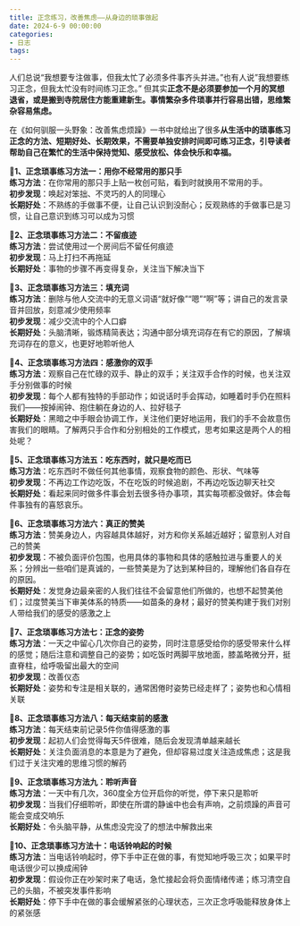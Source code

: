 ```yaml
---
title: 正念练习，改善焦虑——从身边的琐事做起
date: 2024-6-9 00:00:00
categories:
- 日志
tags:
---
```


人们总说“我想要专注做事，但我太忙了必须多件事齐头并进。”也有人说”我想要练习正念，但我太忙没有时间练习正念。”
但其实**正念不是必须要参加一个月的冥想退省，或是搬到寺院居住方能重建新生。事情繁杂多件琐事并行容易出错，思维繁杂容易焦虑。**


在《如何驯服一头野象：改善焦虑烦躁》一书中就给出了很多**从生活中的琐事练习正念的方法、短期好处、长期效果，不需要单独安排时间即可练习正念，引导读者帮助自己在繁忙的生活中保持觉知、感受放松、体会快乐和幸福。**
<!-- more -->

**🧘1、正念琐事练习方法一：用你不经常用的那只手**  
**练习方法**：在你常用的那只手上贴一枚创可贴，看到时就换用不常用的手。  
**初步发现**：唤起对笨拙、不灵巧的人的同理心  
**长期好处**：不熟练的手做事不便，让自己认识到没耐心；反观熟练的手做事已是习惯，让自己意识到练习可以成为习惯

**🧘2、正念琐事练习方法二：不留痕迹**  
**练习方法**：尝试使用过一个房间后不留任何痕迹  
**初步发现**：马上打扫不再拖延  
**长期好处**：事物的步骤不再变得复杂，关注当下解决当下

**🧘3、正念琐事练习方法三：填充词**  
**练习方法**：删除与他人交流中的无意义词语“就好像”“嗯”“啊”等；讲自己的发言录音并回放，刻意减少使用频率  
**初步发现**：减少交流中的个人口癖  
**长期好处**：头脑清晰，锻炼精简表达；沟通中部分填充词存在有它的原因，了解填充词存在的意义，也更好地聆听他人

**🧘4、正念琐事练习方法四：感激你的双手**  
**练习方法**：观察自己在忙碌的双手、静止的双手；关注双手合作的时候，也关注双手分别做事的时候  
**初步发现**：每个人都有独特的手部动作；如说话时手会挥动，如睡着时手仍在照料我们——按掉闹钟、抱住躺在身边的人、拉好毯子  
**长期好处**：黑暗之中手眼会协调工作，关注他们更好地运用，我们的手不会故意伤害我们的眼睛。了解两只手合作和分别相处的工作模式，思考如果这是两个人的相处呢？

**🧘5、正念琐事练习方法五：吃东西时，就只是吃而已**  
**练习方法**：吃东西时不做任何其他事情，观察食物的颜色、形状、气味等  
**初步发现**：不再边工作边吃饭，不在吃饭的时候追剧，不再边吃饭边聊天社交  
**长期好处**：看起来同时做多件事会划去很多待办事项，其实每项都没做好。体会每件事独有的喜怒哀乐。

**🧘6、正念琐事练习方法六：真正的赞美**  
**练习方法**：赞美身边人，内容越具体越好，对方和你关系越近越好；留意别人对自己的赞美  
**初步发现**：不被负面评价包围，也用具体的事物和具体的感触拉进与重要人的关系；分辨出一些咱们是真诚的，一些赞美是为了达到某种目的，理解他们各自存在的原因。  
**长期好处**：发觉身边最亲密的人我们往往不会留意他们所做的，也想不起赞美他们；过度赞美当下审美体系的特质——如苗条的身材；最好的赞美构建于我们对别人带给我们的感受的感激之上

**🧘7、正念琐事练习方法七：正念的姿势**  
**练习方法**：一天之中留心几次你自己的姿势，同时注意感受给你的感受带来什么样的感觉；随后注意和调整自己的姿势；如吃饭时两脚平放地面，膝盖略微分开，挺直脊柱，给呼吸留出最大的空间  
**初步发现**：改善仪态  
**长期好处**：姿势和专注是相关联的，通常困倦时姿势已经走样了；姿势也和心情相关联

**🧘8、正念琐事练习方法八：每天结束前的感激**  
**练习方法**：每天结束前记录5件你值得感激的事  
**初步发现**：起初人们会觉得每天5件很难，随后会发现清单越来越长  
**长期好处**：关注负面消息的本意是为了避免，但却容易过度关注造成焦虑；这是我们过于关注灾难的思维习惯的解药

**🧘9、正念琐事练习方法九：聆听声音**  
**练习方法**：一天中有几次，360度全方位开启你的听觉，停下来只是聆听  
**初步发现**：当我们仔细聆听，即使在所谓的静谧中也会有声响，之前烦躁的声音可能会变成交响乐  
**长期好处**：令头脑平静，从焦虑没完没了的想法中解救出来

**🧘10、正念琐事练习方法十：电话铃响起的时候**  
**练习方法**：当电话铃响起时，停下手中正在做的事，有觉知地呼吸三次；如果平时电话很少可以换成闹钟  
**初步发现**：假设你正在吵架时来了电话，急忙接起会将负面情绪传递；练习清空自己的头脑，不被突发事件影响  
**长期好处**：停下手中在做的事会缓解紧张的心理状态，三次正念呼吸能释放身体上的紧张感
